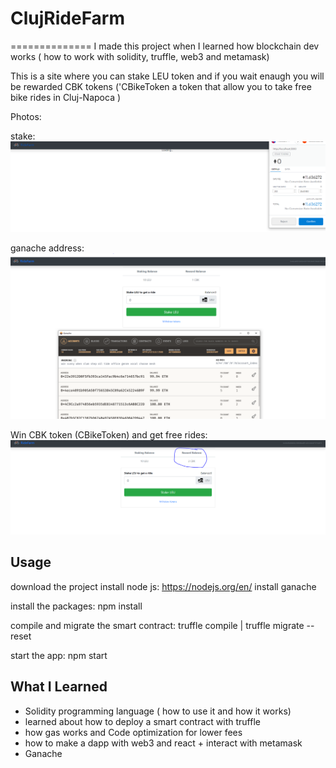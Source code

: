 # ClujRideFarm
==============
I made this project when I learned how blockchain dev works ( how to work with solidity, truffle, web3 and metamask) 

This is a site where you can stake LEU token and if you wait enaugh you will be rewarded CBK tokens ('CBikeToken a token that allow you to take free bike rides in Cluj-Napoca ) 




Photos:

stake:
![alt text](https://github.com/NegruGeorge/ClujRideFarm/blob/master/stake.PNG)

ganache address:
![alt text](https://github.com/NegruGeorge/ClujRideFarm/blob/master/1.PNG)

Win CBK token  (CBikeToken) and get free rides:
![alt text](https://github.com/NegruGeorge/ClujRideFarm/blob/master/WInRide.PNG)

Usage
-----

download the project
install node js: https://nodejs.org/en/ 
install ganache

install the packages: npm install
   
 compile and migrate the smart contract: truffle compile    | truffle migrate --reset
 
 start the app: npm start
 
 
What I Learned
-----
* Solidity programming language ( how to use it and how it works)
* learned about how to deploy a smart contract with truffle
* how gas works and Code optimization for lower fees
* how to make a dapp with web3 and react + interact with metamask 
* Ganache

 
 
